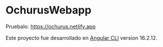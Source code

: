 # OchurusWebapp
Pruebalo: https://ochurus.netlify.app

Este proyecto fue desarrollado en [Angular CLI](https://github.com/angular/angular-cli) version 16.2.12.
